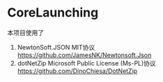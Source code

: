 # CoreLaunching

本项目使用了
1. NewtonSoft.JSON MIT协议 https://github.com/JamesNK/Newtonsoft.Json
2. dotNetZip Microsoft Public License (Ms-PL)协议 https://github.com/DinoChiesa/DotNetZip